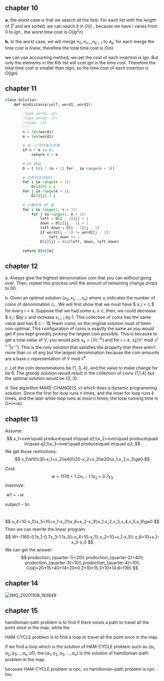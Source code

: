 ## chapter 10

**a.** the worst case is that we search all the lists. For each list with the length of $2^i$ and are sorted, we can seach it in $O(i)$ , because we have $i$ varies from 0 to $lgn$ , the worst time cost is $O(lg^2n)$

**b.** In the worst case, we will merge $n_0,n_1,,,,n_{k-1}$ to $a_k$, for each merge the time cost is linear, therefore the total time cost is $O(n)$

 we can use accounting method, we set the cost of each insertion is $lgn$. But only the elements in the Kth list will cost $lgn$ in the time cost. Therefore the total time cost is smaller than $nlgn$, so the time cost of each insertion is $O(lgn)$



 

## chapter 11

```python
class Solution:
    def minDistance(self, word1, word2):
        """
        :type word1: str
        :type word2: str
        :rtype: int
        """
        n = len(word1)
        m = len(word2)
        
        # 有一个字符串为空串
        if n * m == 0:
            return n + m
        
        # DP 数组
        D = [ [0] * (m + 1) for _ in range(n + 1)]
        
        # 边界状态初始化
        for i in range(n + 1):
            D[i][0] = i
        for j in range(m + 1):
            D[0][j] = j
        
        # 计算所有 DP 值
        for i in range(1, n + 1):
            for j in range(1, m + 1):
                left = D[i - 1][j] + 1
                down = D[i][j - 1] + 1
                left_down = D[i - 1][j - 1] 
                if word1[i - 1] != word2[j - 1]:
                    left_down += 1
                D[i][j] = min(left, down, left_down)
        
        return D[n][m]
```

## chapter 12

a. Always give the highest denomination coin that you can without going over. Then, repeat this process until the amount of remaining change drops to 00.

b. Given an optimal solution $(x_0, x_1, \dots, x_k)$ where $x_i$ indicates the number of coins of denomination $c_i$ . We will first show that we must have $ x_i < c $ for every $i < k$. Suppose that we had some $x_i \ge c$, then, we could decrease $ x_i $by $c$ and increase $x_{i + 1}$ by 1. This collection of coins has the same value and has $ c − 1$ fewer coins, so the original solution must of been non-optimal. This configuration of coins is exactly the same as you would get if you kept greedily picking the largest coin possible. This is because to get a total value of $V$, you would pick $x_k = \lfloor V c^{−k} \rfloor$ and for $i < k$, $x_i\lfloor (V\mod c^{i + 1})c^{-i} \rfloor$. This is the only solution that satisfies the property that there aren't more than c*c* of any but the largest denomination because the coin amounts are a base *c* representation of V mod $c^k$.

c. Let the coin denominations be \{1, 3, 4\}, and the value to make change for be 6. The greedy solution would result in the collection of coins {1,1,4} but the optimal solution would be \{3, 3\}.

d. See algorithm $\text{MAKE-CHANGE}(S, v)$ which does a dynamic programming solution. Since the first for loop runs *n* times, and the inner for loop runs *k* times, and the later while loop runs at most *n* times, the total running time is O*(*nk).

## chapter 13

$Assume:$ 	
$$
x_1=over\quad produce\quad in\quad q1;\\x_2=over\quad produce\quad in\quad q2;\\x_3=over\quad produce\quad in\quad q3;
$$
We get those restrictions:
$$
x_1\le10\\30-x_1+x_2\le40\\20-x_2+x_3\le20\\x_1,x_2,x_3\ge0
$$


Cost:
$$
w=1176+1.2x_1-1.1x_2+0.7x_3
$$
$maxmize:$

​																$w1=-w$

$subject- to$:				

​					
$$
x_4=10-x_1\\x_5=10+x_1-x_2\\x_6=x_2-x_3\\x_1,x_2,x_3,x_4,x_5,x_6\ge0
$$
Then we can rewrite the linear program:
$$
W=-1165-0.1x_1-0.7x_3-1.1x_5\\
x_4=10-x_1\\
x_2=10+x_1-x_5\\
x_6=10+x_1-x_3-x_5
$$
We can get the answer:
$$
prodoction_{quarter-1}=20\\
prodoction_{quarter-2}=40\\
prodoction_{quarter-3}=10\\
prodoction_{quarter-4}=10\\
Cost=20*15+40*14+20*0.2+10*15.3+10*14.8=1165
$$


## chapter 14



![IMG_20201108_183849](/Users/tjc/Downloads/IMG_20201108_183849.jpg)

## chapter 15

hamiltonian-path problem is to find if there exists a path to travel all the point once in the map, while the 

HAM-CYCLE problem is to find a loop to travel all the point once in the map.

if we find a loop which is the solution of HAM-CYCLE problem such as $(a_1,a_2,a_3...,a_n,a1)$, the $(a_1,a_2,a_3,...,a_n)$ is the solution of hamiltonian-path problem in the map.

because HAM-CYCLE problem is npc, so hamiltonian-path problem is npc too.









